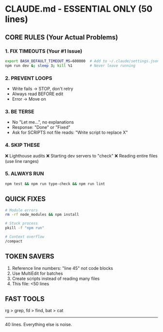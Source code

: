 # CLAUDE.md - ESSENTIAL ONLY (50 lines)

## CORE RULES (Your Actual Problems)

### 1. FIX TIMEOUTS (Your #1 Issue)
```bash
export BASH_DEFAULT_TIMEOUT_MS=600000  # Add to ~/.claude/settings.json
npm run dev &; sleep 3; kill %1        # Never leave running
```

### 2. PREVENT LOOPS
- Write fails → STOP, don't retry
- Always read BEFORE edit
- Error → Move on

### 3. BE TERSE
- No "Let me...", no explanations
- Response: "Done" or "Fixed"
- Ask for SCRIPTS not file reads: "Write script to replace X"

### 4. SKIP THESE
❌ Lighthouse audits
❌ Starting dev servers to "check"
❌ Reading entire files (use line ranges)

### 5. ALWAYS RUN
```bash
npm test && npm run type-check && npm run lint
```

## QUICK FIXES
```bash
# Module errors
rm -rf node_modules && npm install

# Stuck process
pkill -f "npm run"

# Context overflow
/compact
```

## TOKEN SAVERS
1. Reference line numbers: "line 45" not code blocks
2. Use MultiEdit for batches
3. Create scripts instead of reading many files
4. This file: <50 lines

## FAST TOOLS
rg > grep, fd > find, bat > cat

---
40 lines. Everything else is noise.